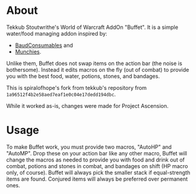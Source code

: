 # About

Tekkub Stoutwrithe's World of Warcraft AddOn "Buffet".  It is a simple water/food managing addon inspired by:

- [BaudConsumables](http://wow.curse.com/downloads/details/5827/) and
- [Munchies](http://www.wowinterface.com/downloads/info8174-Munchies.html).

Unlike them, Buffet does not swap items on the action bar (the noise is bothersome).  Instead it edits macros on the fly (out of combat) to provide you with the best food, water, potions, stones, and bandages.

This is spiralofhope's fork from tekkub's repository from `1a96512f4b2e58aed7eaf1e0c04e17dedd194dbc`.

While it worked as-is, changes were made for Project Ascension.



# Usage

To make Buffet work, you must provide two macros, "AutoHP" and "AutoMP".  Drop these on your action bar like any other macro, Buffet will change the macros as needed to provide you with food and drink out of combat, potions and stones in combat, and bandages on shift (HP macro only, of course).  Buffet will always pick the smaller stack if equal-strength items are found.  Conjured items will always be preferred over permanent ones.
